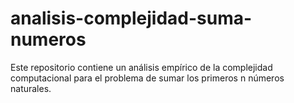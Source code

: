 # analisis-complejidad-suma-numeros
Este repositorio contiene un análisis empírico de la complejidad computacional para el problema de sumar los primeros n números naturales. 
